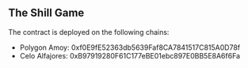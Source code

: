 ## The Shill Game

The contract is deployed on the following chains:

- Polygon Amoy: 0xf0E9fE52363db5639Faf8CA7841517C815A0D78f
- Celo Alfajores: 0xB97919280F61C177eBE01ebc897E0BB5E8A6f6Fa

